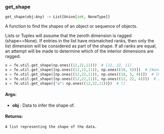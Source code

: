 

### get_shape
```python
get_shape(obj:Any) -> List[Union[int, NoneType]]
```
A function to find the shapes of an object or sequence of objects.

Lists or Tuples will assume that the zeroth dimension is ragged (shape==None). If entries in the list have
mismatched ranks, then only the list dimension will be considered as part of the shape. If all ranks are equal, an
attempt will be made to determine which of the interior dimensions are ragged.

```python
x = fe.util.get_shape(np.ones((12,22,11)))  # [12, 22, 11]
x = fe.util.get_shape([np.ones((12,22,11)), np.ones((18, 5))])  # [None]
x = fe.util.get_shape([np.ones((12,22,11)), np.ones((18, 5, 4))])  # [None, None, None, None]
x = fe.util.get_shape([np.ones((12,22,11)), np.ones((12, 22, 4))])  # [None, 12, 22, None]
x = fe.util.get_shape({"a": np.ones((12,22,11))})  # []
```


#### Args:

* **obj** :  Data to infer the shape of.

#### Returns:
    A list representing the shape of the data.